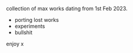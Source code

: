 collection of max works dating from 1st Feb 2023.
- porting lost works
- experiments
- bullshit

enjoy x
